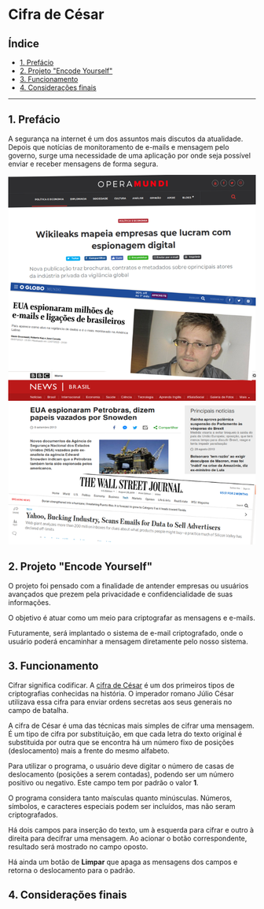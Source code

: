 # Cifra de César

## Índice

* [1. Prefácio](#1-prefácio)
* [2. Projeto "Encode Yourself"](#2-projeto-"encode-yourself")
* [3. Funcionamento](#3-funcionamento)
* [4. Considerações finais](#4-considerações-finais)

***

## 1. Prefácio
A segurança na internet é um dos assuntos mais discutos da atualidade. Depois que notícias de monitoramento de e-mails e mensagem pelo governo, surge uma necessidade de uma aplicação por onde seja possível enviar e receber mensagens de forma segura. 

![Espionagem de Emails](https://raw.githubusercontent.com/jaquew/SAP003-cipher/master/emails.png "Espionagem de Emails")


## 2. Projeto "Encode Yourself"

O projeto foi pensado com a finalidade de antender empresas ou usuários avançados que prezem pela privacidade e confidencialidade de suas informações.

O objetivo é atuar como um meio para criptografar as mensagens e e-mails. 

Futuramente, será implantado o sistema de e-mail criptografado, onde o usuário poderá encaminhar a mensagem diretamente pelo nosso sistema.

## 3. Funcionamento 
Cifrar significa codificar. A [cifra de
César](https://pt.wikipedia.org/wiki/Cifra_de_C%C3%A9sar) é um dos primeiros tipos de criptografias conhecidas na história. O imperador romano Júlio César utilizava essa cifra para enviar ordens secretas aos seus generais no campo de batalha.

A cifra de César é uma das técnicas mais simples de cifrar uma mensagem. É um tipo de cifra por substituição, em que cada letra do texto original é substituida por outra que se encontra há um número fixo de posições
(deslocamento) mais a frente do mesmo alfabeto.

Para utilizar o programa, o usuário deve digitar o número de casas de deslocamento (posições a serem contadas), podendo ser um número positivo ou negativo. Este campo tem por padrão o valor <strong>1</strong>.

O programa considera tanto maísculas quanto minúsculas. Números, símbolos, e caracteres especiais podem ser incluídos, mas não seram criptografados.

Há dois campos para inserção do texto, um à esquerda para cifrar e outro à direita para decifrar uma mensagem. Ao acionar o botão correspondente, resultado será mostrado no campo oposto.

Há ainda um botão de <strong>Limpar</strong> que apaga as mensagens dos campos e retorna o deslocamento para o padrão.

## 4. Considerações finais


